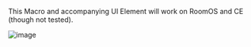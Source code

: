 This Macro and accompanying UI Element will work on RoomOS and CE (though not tested).

![image](https://github.com/user-attachments/assets/3a2e8f58-851c-4632-b225-79f7159cb467)
